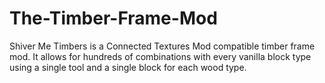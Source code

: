 # The-Timber-Frame-Mod
Shiver Me Timbers is a Connected Textures Mod compatible timber frame mod. It allows for hundreds of combinations with every vanilla block type using a single tool and a single block for each wood type.
